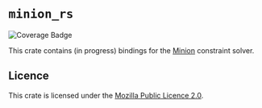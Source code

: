 # `minion_rs`

![Coverage Badge](https://conjure-cp.github.io/conjure-oxide/coverage/main/minion/badges/flat.svg)

This crate contains (in progress) bindings for the [Minion](https://github.com/minion/minion) constraint solver.

## Licence

This crate is licensed under the [Mozilla Public Licence 2.0](https://www.mozilla.org/en-US/MPL/2.0/).
